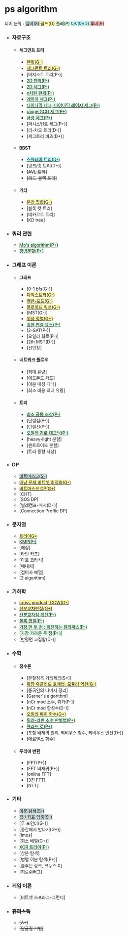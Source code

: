 <style>
  .silver { background-color:#C5D5D5 }
  .gold { background-color:#FFF5B1 }
  .platinum { background-color:#DCFFE4 }
  .diamond { background-color:#C0FFFF }
  .ruby { background-color:#FFC0C0 }
</style>

# ps algorithm
티어 분류 :
<span class="silver">실버(S)<span>
<span class="gold">골드(G)<span>
<span class="platinum">플레(P)<span>
<span class="diamond">다이아(D)<span>
<span class="ruby">루비(R)<span>

* ### 자료구조
  * #### 세그먼트 트리
    * <span class="gold">[펜윅(G-)](/자료구조/세그먼트%20트리/FenwickTree.md)</span>
    * <span class="gold">[세그먼트 트리(G-)](/자료구조/세그먼트%20트리/SegmentTree.md)</span>
    * <span class="">[머지소트 트리(P-)]</span>
    * <span class="platinum">[2D 펜윅(P-)](/자료구조/세그먼트%20트리/FenwickTree2D.md)</span>
    * <span class="platinum">[2D 세그(P-)](/자료구조/세그먼트%20트리/SegmentTree2D.md)</span>
    * <span class="platinum">[n차원 펜윅(P-)](/자료구조/세그먼트%20트리/Multi%20Dimensional%20FenwickTree.md)</span>
    * <span class="platinum">[레이지 세그(P-)](/자료구조/세그먼트%20트리/SegmentTree(Lazy%20Propagation).md)</span>
    * <span class="platinum">[다이나믹 세그, 다이나믹 레이지 세그(P-)](/자료구조/세그먼트%20트리/Dynamic%20SegmentTree.md)</span>
    * <span class="platinum">[range GCD 세그(P+)](/자료구조/세그먼트%20트리/GCD%20SegmentTree.md)</span>
    * <span class="platinum">[금광 세그(P+)](/자료구조/세그먼트%20트리/Gold%20Mine%20SegmentTree.md)</span>
    * <span class="">[퍼시스턴트 세그(P+)]</span>
    * <span class="">[리-차오 트리(D-)]</span>
    * <span class="">[세그트리 비츠(D+)]</span>
  * #### BBST
    * <span class="diamond">[스플레이 트리(D-)](/자료구조/BBST/SplayTree.md)</span>
    * <span class="">[링크/컷 트리(D+)]</span>
    * ~~<span class="">[AVL 트리]</span>~~
    * ~~<span class="">[레드-블랙 트리]</span>~~
  * #### 기타
    * <span class="gold">[분리 집합(G-)](/자료구조/기타/Disjoint%20Set.md)</span>
    * <span class="">[블록 컷 트리]</span>
    * <span class="">[데카르트 트리]</span>
    * <span class="">[KD tree]</span>
    <!-- * <span class="">[B-tree]</span>
    * <span class="">[wavelet 트리(P+)]</span>
    * <span class="">[회문 트리(D+)]</span>
    * <span class="">[도미네이터 트리(D+)]</span>
    * <span class="">[접미사 트리(R-)]</span>
    * <span class="">[탑 트리(R+)]</span> -->
* ### 쿼리 관련
  * <span class="platinum">[Mo's algorithm(P+)](/쿼리%20관련/Mo's%20Algorithm.md)</span>
  * <span class="platinum">[평방분할(P+)](/쿼리%20관련/Sqrt%20Decomposition.md)</span>
* ### 그래프 이론
  * #### 그래프
    * <span class="">[0-1 bfs(G-)]</span>
    * <span class="gold">[다익스트라(G-)](/그래프%20이론/그래프/Dijkstra.md)</span>
    * <span class="gold">[벨만-포드(G-)](/그래프%20이론/그래프/Bellman-Ford.md)</span>
    * <span class="gold">[플로이드 워셜(G-)](/그래프%20이론/그래프/Floyd-Warshall.md)</span>
    * <span class="">[MST(G-)]</span>
    * <span class="gold">[위상 정렬(G+)](/그래프%20이론/그래프/Topological%20Sort.md)</span>
    * <span class="platinum">[강한 연결 요소(P-)](/그래프%20이론/그래프/Strongly%20Connected%20Component.md)</span>
    * <span class="">[2-SAT(P-)]</span>
    * <span class="">[오일러 회로(P-)]</span>
    * <span class="">[2th MST(D-)]</span>
    * <span class="">[선인장]</span>
    <!-- * <span class="">[유향 MST(D+)]</span> -->
    <!-- * <span class="">[최소 차수 MST]</span> -->
  * #### 네트워크 플로우
    * <span class="">[최대 유량]</span>
    * <span class="">[에드몬드 카프]</span>
    * <span class="">[이분 매칭 디닉]</span>
    * <span class="">[최소 비용 최대 유량]</span>
  * #### 트리
    * <span class="platinum">[최소 공통 조상(P-)](/그래프%20이론/트리/Lowest%20Common%20Ancestor.md)</span>
    * <span class="">[단절점(P-)]</span>
    * <span class="">[단절선(P-)]</span>
    * <span class="platinum">[오일러 경로 테크닉(P-)](/그래프%20이론/트리/Euler%20Tour%20Technique.md)</span>
    * <span class="">[heavy-light 분할]</span>
    * <span class="">[센트로이드 분할]</span>
    * <span class="">[트리 동형 사상]</span>
* ### DP
  * <span class="silver">[비트마스크(S-)](/DP/Bitmask.md)</span>
  * <span class="gold">[배낭 문제 비트셋 최적화(G-)](/DP/Bitset%20Knapsack.md)</span>
  * <span class="gold">[비트마스크 DP(G+)](/DP/Bitmask%20DP.md)</span>
  * <span class="">[CHT]</span>
  * <span class="">[SOS DP]</span>
  * <span class="">[벌레캠프-매시(D+)]</span>
  * <span class="">[Connection Profile DP]</span>
* ### 문자열
  * <span class="gold">[트라이G+](/문자열/Trie.md)</span>
  * <span class="platinum">[KMP(P-)](/문자열/Knuth-Morris-Pratt%20Algorithm.md)</span>
  * <span class="">[해싱]</span>
  * <span class="">[라빈 카프]</span>
  * <span class="">[아호 코라식]</span>
  * <span class="">[매내처]</span>
  * <span class="">[접미사 배열]</span>
  * <span class="">[Z algorithm]</span>
* ### 기하학
  * <span class="gold">[cross product, CCW(G-)](/기하학/Cross%20Product,%20CCW.md)</span>
  * <span class="gold">[선분교차판정(G+)](/기하학/Line-Line%20Intersection%20check.md)</span>
  * <span class="platinum">[선분교차점 계산(P-)](/기하학/Line-Line%20Intersection%20calculate.md)</span>
  * <span class="platinum">[볼록 껍질(P-)](/기하학/Graham%20Scan.md)</span>
  * <span class="platinum">[가장 먼 두 점 : 회전하는 캘리퍼스(P-)](/기하학/Rotating%20Calipers.md)</span>
  * <span class="platinum">[가장 가까운 두 점(P+)]</span>
  * <span class="">[반평면 교집합(D-)]</span>
* ### 수학
  * #### 정수론
    * <span class="">[분할정복 거듭제곱(S+)]</span>
    * <span class="gold">[확장 유클리드 호제법, 모듈러 역원(G-)](/수학/정수론/ExtendedGCD,%20Modular%20Inverse.md)</span>
    * <span class="">[중국인의 나머지 정리]</span>
    * <span class="">[Garner's algorithm]</span>
    * <span class="">[nCr mod 소수, 뤼카(P-)]</span>
    * <span class="">[nCr mod 합성수(D-)]</span>
    * <span class="gold">[오일러 파이 함수(G+)](/수학/정수론/Euler's%20Totient%20Function.md)</span>
    * <span class="platinum">[밀러-라빈 소수 판별법(P+)](/수학/정수론/MillerRabin.md)</span>
    * <span class="platinum">[폴라드 로(P+)](/수학/정수론/PollardRho.md)</span>
    * <span class="">[포함 배제의 원리, 뫼비우스 함수, 뫼비우스 반전(D-)]</span>
    * <span class="">[메르텐스 함수]</span>
  * #### 푸리에 변환
    * <span class="">[FFT(P+)]</span>
    * <span class="">[FFT 비재귀(P+)]</span>
    * <span class="">[online FFT]</span>
    * <span class="">[3진 FFT]</span>
    * <span class="">[NTT]</span>
* ### 기타
  * <span class="silver">[이분 탐색(S-)](/기타/Binary%20Search.md)</span>
  * <span class="silver">[값 / 좌표 압축(S-)](/기타/Coordinate%20Compression.md)</span>
  * <span class="">[투 포인터(G-)]</span>
  * <span class="">[중간에서 만나기(G+)]</span>
  * <span class="">[imos]</span>
  * <span class="">[희소 배열(G+)]</span>
  * <span class="platinum">[XOR 트라이(P-)](/기타/XOR%20Trie.md)</span>
  * <span class="">[삼분 탐색]</span>
  * <span class="">[병렬 이분 탐색(P+)]</span>
  * <span class="">[춤추는 링크, 크누스 X]</span>
  * <span class="">[히르쉬버그]</span>
* ### 게임 이론
  * <span class="">[비트셋 스프라그-그런디]</span>
* ### ~~휴리스틱~~
  * ~~<span class="">[A*]</span>~~
  * ~~<span class="">[담금질 기법]</span>~~
